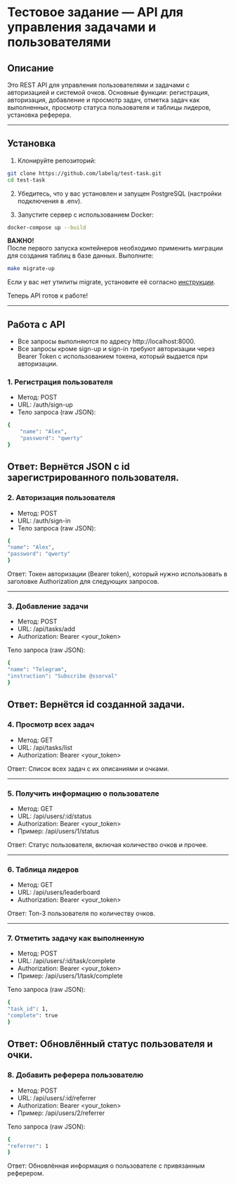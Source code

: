 # Тестовое задание — API для управления задачами и пользователями

## Описание

Это REST API для управления пользователями и задачами с авторизацией и системой очков.
Основные функции: регистрация, авторизация, добавление и просмотр задач, отметка задач как выполненных, просмотр статуса пользователя и таблицы лидеров, установка реферера.

---

## Установка
1.	Клонируйте репозиторий:
```bash
git clone https://github.com/labelq/test-task.git
cd test-task
```
2.	Убедитесь, что у вас установлен и запущен PostgreSQL (настройки подключения в .env).

3. Запустите сервер с использованием Docker:
```bash
docker-compose up --build
```

**ВАЖНО!**  
После первого запуска контейнеров необходимо применить миграции для создания таблиц в базе данных. Выполните:
```bash
make migrate-up
```
Если у вас нет утилиты migrate, установите её согласно [инструкции](https://github.com/golang-migrate/migrate).

Теперь API готов к работе!

---

## Работа с API

- Все запросы выполняются по адресу http://localhost:8000.
- Все запросы кроме sign-up и sign-in требуют авторизации через Bearer Token с использованием токена, 
который выдается при авторизации.

### 1. Регистрация пользователя
- Метод: POST
- URL: /auth/sign-up
- Тело запроса (raw JSON):
```bash
{
    "name": "Alex",
    "password": "qwerty"
}
```
Ответ:
Вернётся JSON с id зарегистрированного пользователя.
---

### 2. Авторизация пользователя

- Метод: POST
- URL: /auth/sign-in
- Тело запроса (raw JSON):
```bash
{
"name": "Alex",
"password": "qwerty"
}
```

Ответ:
Токен авторизации (Bearer token), который нужно использовать в заголовке Authorization для следующих запросов.

---

### 3. Добавление задачи

- Метод: POST
- URL: /api/tasks/add
- Authorization: Bearer <your_token>

Тело запроса (raw JSON):
```bash
{
"name": "Telegram",
"instruction": "Subscribe @ssorval"
}
```
Ответ:
Вернётся id созданной задачи.
---

### 4. Просмотр всех задач

- Метод: GET
- URL: /api/tasks/list
- Authorization: Bearer <your_token>

Ответ:
Список всех задач с их описаниями и очками.

---

### 5. Получить информацию о пользователе

- Метод: GET
- URL: /api/users/:id/status
- Authorization: Bearer <your_token>
- Пример: /api/users/1/status

Ответ:
Статус пользователя, включая количество очков и прочее.

---

### 6. Таблица лидеров

- Метод: GET
- URL: /api/users/leaderboard
- Authorization: Bearer <your_token>

Ответ:
Топ-3 пользователя по количеству очков.

---

### 7. Отметить задачу как выполненную

- Метод: POST
- URL: /api/users/:id/task/complete
- Authorization: Bearer <your_token>
- Пример: /api/users/1/task/complete

Тело запроса (raw JSON):
```bash
{
"task_id": 1,
"complete": true
}
```
Ответ:
Обновлённый статус пользователя и очки.
---

### 8. Добавить реферера пользователю

- Метод: POST
- URL: /api/users/:id/referrer
- Authorization: Bearer <your_token>
- Пример: /api/users/2/referrer

Тело запроса (raw JSON):
```bash
{
"referrer": 1
}
```

Ответ:
Обновлённая информация о пользователе с привязанным реферером.

